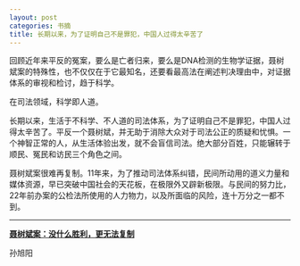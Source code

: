 ```yaml
---
layout: post
categories: 书摘
title: 长期以来，为了证明自己不是罪犯，中国人过得太辛苦了
---
```


回顾近年来平反的冤案，要么是亡者归来，要么是DNA检测的生物学证据，聂树斌案的特殊性，也不仅仅在于它最知名，还要看最高法在阐述判决理由中，对证据体系的审视和检讨，趋于科学。

在司法领域，科学即人道。

长期以来，生活于不科学、不人道的司法体系，为了证明自己不是罪犯，中国人过得太辛苦了。平反一个聂树斌，并无助于消除大众对于司法公正的质疑和忧惧。一个神智正常的人，从生活体验出发，就不会盲信司法。绝大部分百姓，只能辗转于顺民、冤民和访民三个角色之间。

聂树斌案很难再复制。11年来，为了推动司法体系纠错，民间所动用的道义力量和媒体资源，早已突破中国社会的天花板，在极限外又辟新极限。与民间的努力比，22年前办案的公检法所使用的人力物力，以及所面临的风险，连十万分之一都不到。

---

**[聂树斌案：没什么胜利，更无法复制](https://mp.weixin.qq.com/s/TytvtSy6ryFZbd4chP3v4Q)**

孙旭阳